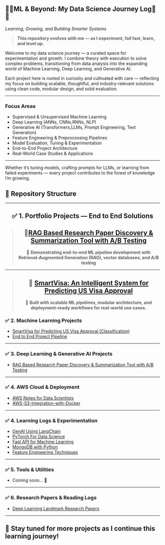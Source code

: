 ## 🌱🌿ML & Beyond: My Data Science Journey Log🌲🌳  
*Learning, Growing, and Building Smarter Systems*

> **This repository evolves with me — as I experiment, fail fast, learn, and level up.**

Welcome to my data science journey — a curated space for experimentation and  growth. I combine theory with execution to solve complex problems, transitioning from data analysis into the expanding world of Machine Learning, Deep Learning, and Generative AI.

Each project here is rooted in curiosity and cultivated with care — reflecting my focus on building scalable, thoughtful, and industry-relevant solutions using clean code, modular design, and solid evaluation.

---

###  Focus Areas
-  Supervised & Unsupervised Machine Learning  
-  Deep Learning (ANNs, CNNs,RNNs, NLP)  
-  Generative AI (Transformers,LLMs, Prompt Engineering, Text Generation)  
-  Feature Engineering & Preprocessing Pipelines  
-  Model Evaluation, Tuning & Experimentation  
-  End-to-End Project Architecture  
-  Real-World Case Studies & Applications  

---

Whether it’s tuning models, crafting prompts for LLMs, or learning from failed experiments — every project contributes to the forest of knowledge I’m growing.

## 📁 Repository Structure

---

<div align="center">

## ✅ 1. Portfolio Projects — End to End Solutions

>## 🔹[RAG Based Research Paper Discovery & Summarization Tool with A/B Testing](https://github.com/Ambily313/RAG-Based-Research-Paper-Discovery-Summarization-Tool-with-AB-Testing)
> 📌 **Demonstrating end-to-end ML pipeline development with Retrieval-Augmented Generation (RAG), vector databases, and A/B testing**

---

>## 🔹 [SmartVisa: An Intelligent System for Predicting US Visa Approval](https://github.com/Ambily313/SmartVisa-An-Intelligent-System-for-Predicting-US-Visa-Approval)
> 📌  **Built with scalable ML pipelines, modular architecture, and deployment-ready workflows for real-world use cases.** 


</div>



### ✅ 2. Machine Learning Projects
- [SmartVisa for Predicting US Visa Approval  (Classification)](https://github.com/Ambily313/SmartVisa-An-Intelligent-System-for-Predicting-US-Visa-Approval) 
- [End to End Project Pipeline](https://github.com/Ambily313/Project-Pipeline-Demo) 

---

### ✅ 3. Deep Learning & Generative AI Projects
- [RAG Based Research Paper Discovery & Summarization Tool with A/B Testing](https://github.com/Ambily313/RAG-Based-Research-Paper-Discovery-Summarization-Tool-with-AB-Testing)

---

### ✅ 4. AWS Cloud & Deployment
- [AWS Notes for Data Scientists](https://github.com/Ambily313/Road_Map-AWS-Cloud-Deployment-for-Data-Science)
- [AWS-S3-Integration-with-Docker](https://github.com/Ambily313/AWS-S3-Integration-with-Docker)

---

### ✅ 4. Learning Logs & Experimentation

- [GenAI Using LangChain](https://github.com/Ambily313/Generative-AI-Using-LangChain)  
- [PyTorch For Data Science](https://github.com/Ambily313/Pytorch-for-Data-Science)
- [Fast API for Machine Learning](https://github.com/Ambily313/FastAPI-For-ML-Projects)
- [MongoDB with Python](https://github.com/Ambily313/MongoDB-with-Python---CRUD-Operations)  
- [Feature Engineering Techniques](https://github.com/Ambily313/Feature-Engineering-Techniques-And-Experiments)

---

### ✅ 5. Tools & Utilities

- Coming soon... 🚧

---

### ✅ 6. Research Papers & Reading Logs
- [Deep Learning Landmark Research Papers](https://github.com/Ambily313/Deep-Learning-Landmark-Papers) 
---

## 🌟 Stay tuned for more projects as I continue this learning journey!





